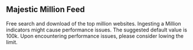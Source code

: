## Majestic Million Feed
Free search and download of the top million websites.
Ingesting a Million indicators might cause performance issues.
The suggested default value is 100k. Upon encountering performance issues, please consider lowing the limit.
